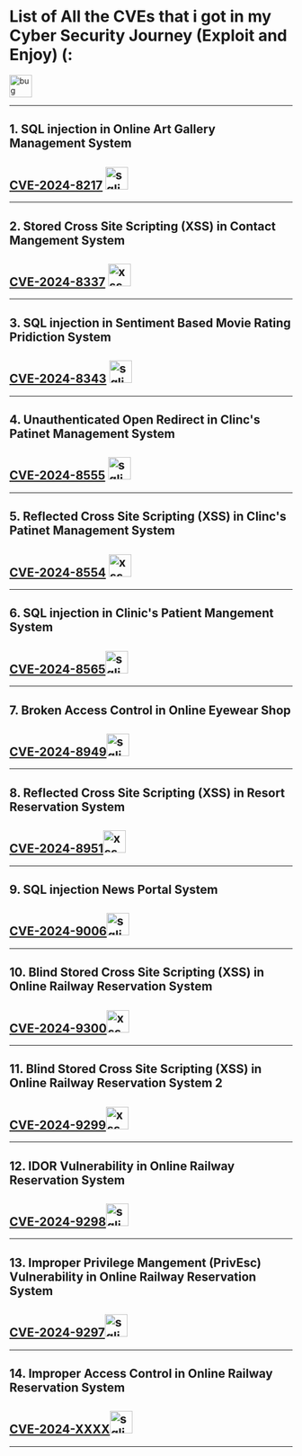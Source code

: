 # List of All the CVEs that i got in my Cyber Security Journey (Exploit and Enjoy) (:
<img src="https://www.svgrepo.com/show/529420/bug.svg" alt="bug" width="40" height="40">

--- 

## 1. SQL injection in Online Art Gallery Management System
## [CVE-2024-8217](https://github.com/gurudattch/CVEs/blob/main/Sourcecodester-Online-Art-Gallary-Management-System-onlinadvisory-sqli.md) <img src="https://www.svgrepo.com/show/489859/syringe.svg" alt="sqli" width="40" height="40">


---

## 2. Stored Cross Site Scripting (XSS) in Contact Mangement System
## [CVE-2024-8337](https://github.com/gurudattch/CVEs/blob/main/SourceCodester-Contact-managemet-system-Stored-XSS.md)   <img src="https://www.svgrepo.com/show/250468/script.svg" alt="xss" width="40" height="40">

---

## 3. SQL injection in Sentiment Based Movie Rating Pridiction System
## [CVE-2024-8343](https://github.com/gurudattch/CVEs/blob/main/Sourcecodester-SQLi-Sentiment-Based-Moive-Rating.md) <img src="https://www.svgrepo.com/show/489859/syringe.svg" alt="sqli" width="40" height="40">

---

## 4. Unauthenticated Open Redirect in Clinc's Patinet Management System
## [CVE-2024-8555](https://github.com/gurudattch/CVEs/blob/main/Sourcecodester-Clinic's-Patient-Management-System-Open-Redirect.md) <img src="https://www.svgrepo.com/show/452341/redirect-to-url.svg" alt="sqli" width="40" height="40">

---

## 5. Reflected Cross Site Scripting (XSS) in Clinc's Patinet Management System
## [CVE-2024-8554](https://github.com/gurudattch/CVEs/blob/main/Sourcecodester-Clinic's-Patient-Management-System-Reflected-XSS.md)  <img src="https://www.svgrepo.com/show/250468/script.svg" alt="xss" width="40" height="40">

---

## 6. SQL injection in Clinic's Patient Mangement System
## [CVE-2024-8565](https://github.com/gurudattch/CVEs/blob/main/Sourcecodester-Clinic's-Patient-Management-System-SQLi.md)<img src="https://www.svgrepo.com/show/489859/syringe.svg" alt="sqli" width="40" height="40">

---

## 7. Broken Access Control in Online Eyewear Shop
## [CVE-2024-8949](https://github.com/gurudattch/CVEs/blob/main/Sourcecodester-Online-Eyewear-shop-webiste-Broken-access-control.md)<img src="https://www.svgrepo.com/show/529053/lock.svg" alt="sqli" width="40" height="40">

---

## 8.  Reflected Cross Site Scripting (XSS) in Resort Reservation System
## [CVE-2024-8951](https://github.com/gurudattch/CVEs/blob/main/Sourcecodester-Resort-Reservation-system-XSS.md)<img src="https://www.svgrepo.com/show/250468/script.svg" alt="xss" width="40" height="40">
---

## 9. SQL injection News Portal System
## [CVE-2024-9006](https://github.com/gurudattch/CVEs/blob/main/Sourcecodester-News-Portal-Comment-Blind-SQLi.md)<img src="https://www.svgrepo.com/show/489859/syringe.svg" alt="sqli" width="40" height="40">
---

## 10. Blind Stored Cross Site Scripting (XSS) in Online Railway Reservation System
## [CVE-2024-9300](https://github.com/gurudattch/CVEs/blob/main/Sourcecoderster-Online-Railway-Reservation-System-stored-xss.md)<img src="https://www.svgrepo.com/show/250468/script.svg" alt="xss" width="40" height="40">
---

## 11.  Blind Stored Cross Site Scripting (XSS) in Online Railway Reservation System 2
## [CVE-2024-9299](https://github.com/gurudattch/CVEs/blob/main/Sourcecodster-Online-Railway-Reservation-StoredXSS-in-reservetion.md)<img src="https://www.svgrepo.com/show/250468/script.svg" alt="xss" width="40" height="40">
---

## 12. IDOR Vulnerability in Online Railway Reservation System
## [CVE-2024-9298](https://github.com/gurudattch/CVEs/blob/main/Sourcecoderster-Online-Railway-Reservation-System-IDOR.md)<img src="https://www.svgrepo.com/show/529053/lock.svg" alt="sqli" width="40" height="40">
---

## 13. Improper Privilege Mangement (PrivEsc) Vulnerability in Online Railway Reservation System
## [CVE-2024-9297](https://github.com/gurudattch/CVEs/blob/main/Sourcecodester-Online-Railway-Reservation-PrivEsc.md)<img src="https://www.svgrepo.com/show/529053/lock.svg" alt="sqli" width="40" height="40">
---

## 14. Improper Access Control in Online Railway Reservation System
## [CVE-2024-XXXX](https://github.com/gurudattch/CVEs/blob/main/Sourcecodester-Online-Railway-Registraion-System-BAC.md)<img src="https://www.svgrepo.com/show/529053/lock.svg" alt="sqli" width="40" height="40">
---
